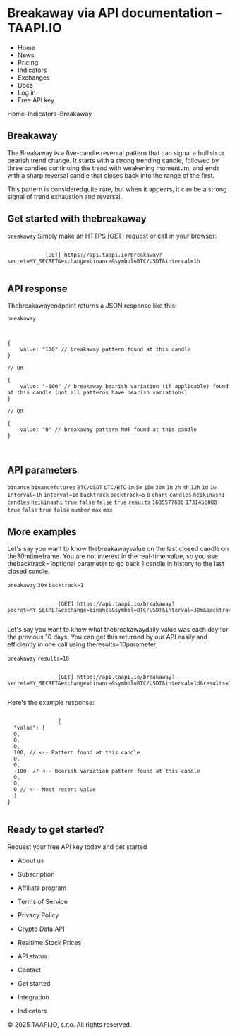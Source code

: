 # Breakaway via API documentation – TAAPI.IO

- Home
- News
- Pricing
- Indicators
- Exchanges
- Docs
- Log in
- Free API key

Home–Indicators–Breakaway


## Breakaway
The Breakaway is a five-candle reversal pattern that can signal a bullish or bearish trend change. It starts with a strong trending candle, followed by three candles continuing the trend with weakening momentum, and ends with a sharp reversal candle that closes back into the range of the first.

This pattern is consideredquite rare, but when it appears, it can be a strong signal of trend exhaustion and reversal.


## Get started with thebreakaway
`breakaway` Simply make an HTTPS [GET] request or call in your browser:


```

			[GET] https://api.taapi.io/breakaway?secret=MY_SECRET&exchange=binance&symbol=BTC/USDT&interval=1h
		
```

## API response
Thebreakawayendpoint returns a JSON response like this:

`breakaway` 
```

			
{
    value: "100" // breakaway pattern found at this candle
}
				
// OR

{
    value: "-100" // breakaway bearish variation (if applicable) found at this candle (not all patterns have bearish variations)
}
				
// OR
				
{
    value: "0" // breakaway pattern NOT found at this candle
}
			
		
```

## API parameters
`binance` `binancefutures` `BTC/USDT` `LTC/BTC` `1m` `5m` `15m` `30m` `1h` `2h` `4h` `12h` `1d` `1w` `interval=1h` `interval=1d` `backtrack` `backtrack=5` `0` `chart` `candles` `heikinashi` `candles` `heikinashi` `true` `false` `false` `true` `results` `1685577600` `1731456000` `true` `false` `true` `false` `number` `max` `max` 
## More examples
Let's say you want to know thebreakawayvalue on the last closed candle on the30mtimeframe. You are not interest in the real-time value, so you use thebacktrack=1optional parameter to go back 1 candle in history to the last closed candle.

`breakaway` `30m` `backtrack=1` 
```

				[GET] https://api.taapi.io/breakaway?secret=MY_SECRET&exchange=binance&symbol=BTC/USDT&interval=30m&backtrack=1
			
```
Let's say you want to know what thebreakawaydaily value was each day for the previous 10 days. You can get this returned by our API easily and efficiently in one call using theresults=10parameter:

`breakaway` `results=10` 
```

				[GET] https://api.taapi.io/breakaway?secret=MY_SECRET&exchange=binance&symbol=BTC/USDT&interval=1d&results=10
			
```
Here's the example response:


```

				{
  "value": [
  0,
  0,
  0,
  100, // <-- Pattern found at this candle
  0,
  0,
  -100, // <-- Bearish variation pattern found at this candle
  0,
  0,
  0 // <-- Most recent value 
  ]
}
			
```

## Ready to get started?
Request your free API key today and get started

- About us
- Subscription
- Affiliate program
- Terms of Service
- Privacy Policy
- Crypto Data API
- Realtime Stock Prices
- API status
- Contact

- Get started
- Integration
- Indicators

© 2025 TAAPI.IO, s.r.o. All rights reserved.

